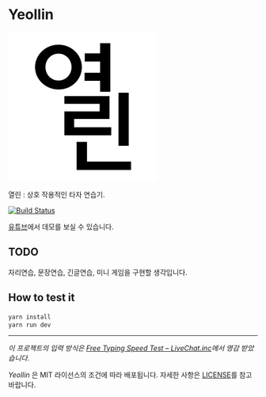 # Yeollin

![](./logo.svg)

열린 : 상호 작용적인 타자 연습기.

[![Build Status](https://travis-ci.com/BetaF1sh/Yeollin.svg?token=oS2RTdBSfDSA46GmLJ19&branch=master)](https://travis-ci.com/BetaF1sh/Yeollin)

[유튜브](https://youtu.be/-5ztDFvFqaA)에서 데모를 보실 수 있습니다.

## TODO

자리연습, 문장연습, 긴글연습, 미니 게임을 구현할 생각입니다.

## How to test it

```
yarn install
yarn run dev
```

---

_이 프로젝트의 입력 방식은 [Free Typing Speed Test – LiveChat.inc](https://www.livechatinc.com/typing-speed-test/)에서 영감 받았습니다._

_Yeollin_ 은 MIT 라이선스의 조건에 따라 배포됩니다. 자세한 사항은 [LICENSE](./LICENSE)를 참고 바랍니다.
